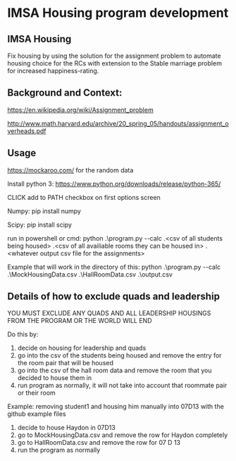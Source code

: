 # IMSA Housing program development

## IMSA Housing
Fix housing by using the solution for the assignment problem to automate housing choice for the RCs with extension to the Stable marriage problem for increased happiness-rating.



## Background and Context:
https://en.wikipedia.org/wiki/Assignment_problem

http://www.math.harvard.edu/archive/20_spring_05/handouts/assignment_overheads.pdf







## Usage
https://mockaroo.com/ for the random data

Install python 3: https://www.python.org/downloads/release/python-365/

CLICK add to PATH checkbox on first options screen

Numpy: pip install numpy

Scipy: pip install scipy

run in powershell or cmd: python .\program.py --calc .\<csv of all students being housed> .\<csv of all availiable rooms they can be housed in> .\<whatever output csv file for the assignments>

Example that will work in the directory of this: python .\program.py --calc .\MockHousingData.csv .\HallRoomData.csv .\output.csv

## Details of how to exclude quads and leadership
YOU MUST EXCLUDE ANY QUADS AND ALL LEADERSHIP HOUSINGS FROM THE PROGRAM OR THE WORLD WILL END

Do this by:
1) decide on housing for leadership and quads
2) go into the csv of the students being housed and remove the entry for the room pair that will be housed
3) go into the csv of the hall room data and remove the room that you decided to house them in
4) run program as normally, it will not take into account that roommate pair or their room

Example: removing student1 and housing him manually into 07D13 with the github example files

1) decide to house Haydon in 07D13
2) go to MockHousingData.csv and remove the row for Haydon completely
3) go to HallRoomData.csv and remove the row for 07 D 13
4) run the program as normally


